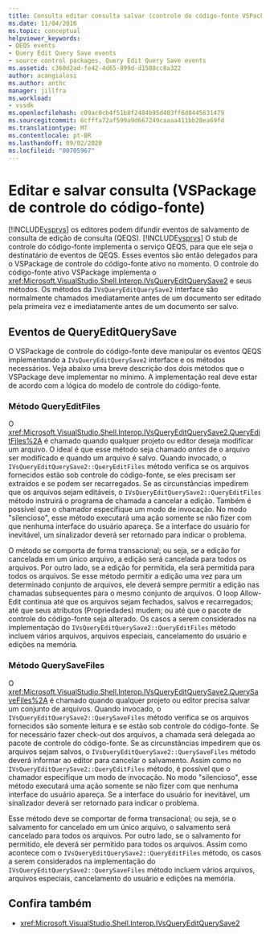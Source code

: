 ```yaml
---
title: Consulta editar consulta salvar (controle do código-fonte VSPackage) | Microsoft Docs
ms.date: 11/04/2016
ms.topic: conceptual
helpviewer_keywords:
- QEQS events
- Query Edit Query Save events
- source control packages, Query Edit Query Save events
ms.assetid: c360d2ad-fe42-4d65-899d-d1588cc8a322
author: acangialosi
ms.author: anthc
manager: jillfra
ms.workload:
- vssdk
ms.openlocfilehash: c09ac0cb4f51b8f2484b95d403ff6d0445631479
ms.sourcegitcommit: 6cfffa72af599a9d667249caaaa411bb28ea69fd
ms.translationtype: MT
ms.contentlocale: pt-BR
ms.lasthandoff: 09/02/2020
ms.locfileid: "80705967"
---
```

# <a name="query-edit-query-save-source-control-vspackage"></a>Editar e salvar consulta (VSPackage de controle do código-fonte)
[!INCLUDE[vsprvs](../../code-quality/includes/vsprvs_md.md)] os editores podem difundir eventos de salvamento de consulta de edição de consulta (QEQS). [!INCLUDE[vsprvs](../../code-quality/includes/vsprvs_md.md)] O stub de controle do código-fonte implementa o serviço QEQS, para que ele seja o destinatário de eventos de QEQS. Esses eventos são então delegados para o VSPackage de controle do código-fonte ativo no momento. O controle do código-fonte ativo VSPackage implementa o <xref:Microsoft.VisualStudio.Shell.Interop.IVsQueryEditQuerySave2> e seus métodos. Os métodos da `IVsQueryEditQuerySave2` interface são normalmente chamados imediatamente antes de um documento ser editado pela primeira vez e imediatamente antes de um documento ser salvo.

## <a name="queryeditquerysave-events"></a>Eventos de QueryEditQuerySave
 O VSPackage de controle do código-fonte deve manipular os eventos QEQS implementando a `IVsQueryEditQuerySave2` interface e os métodos necessários. Veja abaixo uma breve descrição dos dois métodos que o VSPackage deve implementar no mínimo. A implementação real deve estar de acordo com a lógica do modelo de controle do código-fonte.

### <a name="queryeditfiles-method"></a>Método QueryEditFiles
 O <xref:Microsoft.VisualStudio.Shell.Interop.IVsQueryEditQuerySave2.QueryEditFiles%2A> é chamado quando qualquer projeto ou editor deseja modificar um arquivo. O ideal é que esse método seja chamado *antes* de o arquivo ser modificado e quando um arquivo é salvo. Quando invocado, o `IVsQueryEditQuerySave2::QueryEditFiles` método verifica se os arquivos fornecidos estão sob controle do código-fonte, se eles precisam ser extraídos e se podem ser recarregados. Se as circunstâncias impedirem que os arquivos sejam editáveis, o `IVsQueryEditQuerySave2::QueryEditFiles` método instruirá o programa de chamada a cancelar a edição. Também é possível que o chamador especifique um modo de invocação. No modo "silencioso", esse método executará uma ação somente se não fizer com que nenhuma interface do usuário apareça. Se a interface do usuário for inevitável, um sinalizador deverá ser retornado para indicar o problema.

 O método se comporta de forma transacional; ou seja, se a edição for cancelada em um único arquivo, a edição será cancelada para todos os arquivos. Por outro lado, se a edição for permitida, ela será permitida para todos os arquivos. Se esse método permitir a edição uma vez para um determinado conjunto de arquivos, ele deverá sempre permitir a edição nas chamadas subsequentes para o mesmo conjunto de arquivos. O loop Allow-Edit continua até que os arquivos sejam fechados, salvos e recarregados; até que seus atributos (Propriedades) mudem; ou até que o pacote de controle do código-fonte seja alterado. Os casos a serem considerados na implementação do `IVsQueryEditQuerySave2::QueryEditFiles` método incluem vários arquivos, arquivos especiais, cancelamento do usuário e edições na memória.

### <a name="querysavefiles-method"></a>Método QuerySaveFiles
 O <xref:Microsoft.VisualStudio.Shell.Interop.IVsQueryEditQuerySave2.QuerySaveFiles%2A> é chamado quando qualquer projeto ou editor precisa salvar um conjunto de arquivos. Quando invocado, o `IVsQueryEditQuerySave2::QuerySaveFiles` método verifica se os arquivos fornecidos são somente leitura e se estão sob controle do código-fonte. Se for necessário fazer check-out dos arquivos, a chamada será delegada ao pacote de controle do código-fonte. Se as circunstâncias impedirem que os arquivos sejam salvos, o `IVsQueryEditQuerySave2::QuerySaveFiles` método deverá informar ao editor para cancelar o salvamento. Assim como no `IVsQueryEditQuerySave2::QueryEditFiles` método, é possível que o chamador especifique um modo de invocação. No modo "silencioso", esse método executará uma ação somente se não fizer com que nenhuma interface do usuário apareça. Se a interface do usuário for inevitável, um sinalizador deverá ser retornado para indicar o problema.

 Esse método deve se comportar de forma transacional; ou seja, se o salvamento for cancelado em um único arquivo, o salvamento será cancelado para todos os arquivos. Por outro lado, se o salvamento for permitido, ele deverá ser permitido para todos os arquivos. Assim como acontece com o `IVsQueryEditQuerySave2::QueryEditFiles` método, os casos a serem considerados na implementação do `IVsQueryEditQuerySave2::QuerySaveFiles` método incluem vários arquivos, arquivos especiais, cancelamento do usuário e edições na memória.

## <a name="see-also"></a>Confira também
- <xref:Microsoft.VisualStudio.Shell.Interop.IVsQueryEditQuerySave2>
